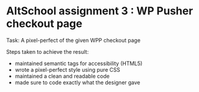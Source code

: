 # AltSchool assignment 3 : WP Pusher checkout page

Task: A pixel-perfect of the given WPP checkout page

Steps taken to achieve the result:

- maintained semantic tags for accessibility (HTML5)
- wrote a pixel-perfect style using pure CSS
- maintained a clean and readable code
- made sure to code exactly what the designer gave

